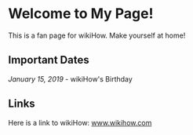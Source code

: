 <html>
 
<head>
<title>wikiHow Fan Page</title>
</head>
 
<body>
 
<h1>Welcome to My Page!</h1>
<p>This is a fan page for wikiHow. Make yourself at home!</p>
 
<h2>Important Dates</h2>
<p><i>January 15, 2019</i> - wikiHow's Birthday</p>
 
<h2>Links</h2>
<p>Here is a link to wikiHow: <a href="www.wikihow.com">www.wikihow.com</a></p>
 
</body>
</html>
